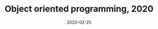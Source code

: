 ---
title: "Object oriented programming, 2020"
collection: teaching
type: "Undergraduate Course"
permalink: /teaching/2020-POO-teaching-1
venue: "Université de La Rochelle, IUT"
date: 2020-02-25
location: "La Rochelle, France"
---